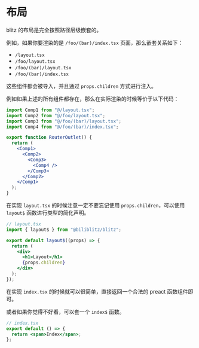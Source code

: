 # 布局

blitz 的布局是完全按照路径层级嵌套的。

例如，如果你要渲染的是 `/foo/(bar)/index.tsx` 页面，那么嵌套关系如下：

- `/layout.tsx`
- `/foo/layout.tsx`
- `/foo/(bar)/layout.tsx`
- `/foo/(bar)/index.tsx`

这些组件都会被导入，并且通过 `props.children` 方式进行注入。

例如如果上述的所有组件都存在，那么在实际渲染的时候等价于以下代码：

```jsx
import Comp1 from "@/layout.tsx";
import Comp2 from "@/foo/layout.tsx";
import Comp3 from "@/foo/(bar)/layout.tsx";
import Comp4 from "@/foo/(bar)/index.tsx";

export function RouterOutlet() {
  return (
    <Comp1>
      <Comp2>
        <Comp3>
          <Comp4 />
        </Comp3>
      </Comp2>
    </Comp1>
  );
}
```

在实现 `layout.tsx` 的时候注意一定不要忘记使用 `props.children`，可以使用 `layout$` 函数进行类型的简化声明。

```jsx
// layout.tsx
import { layout$ } from "@biliblitz/blitz";

export default layout$((props) => {
  return (
    <div>
      <h1>Layout</h1>
      {props.children}
    </div>
  );
});
```

在实现 `index.tsx` 的时候就可以很简单，直接返回一个合法的 preact 函数组件即可。

或者如果你觉得不好看，可以套一个 `index$` 函数。

```jsx
// index.tsx
export default () => {
  return <span>Index</span>;
};
```
